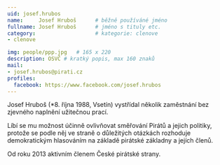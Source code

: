 ```yaml
---
uid: josef.hrubos
name:     Josef Hruboš  	# běžně používáné jméno
fullname: Josef Hruboš  	# jméno s tituly etc.
category:                   # kategorie: clenove
- clenove

img: people/ppp.jpg   # 165 x 220
description: OSVČ # kratký popis, max 160 znaků
mail:
- josef.hrubos@pirati.cz
profiles:
  facebook: https://www.facebook.com/josef.hrubos
---
```


Josef Hruboš (*8. října 1988, Vsetín) vystřídal několik zaměstnání bez zjevného naplnění užitečnou prací.

Líbí se mu možnost účinně ovlivňovat směřování Pirátů a jejich politiky, protože se podle něj ve straně o důležitých otázkách rozhoduje demokratickým hlasováním na základě pirátské základny a jejích členů.

Od roku 2013 aktivním členem České pirátské strany.
